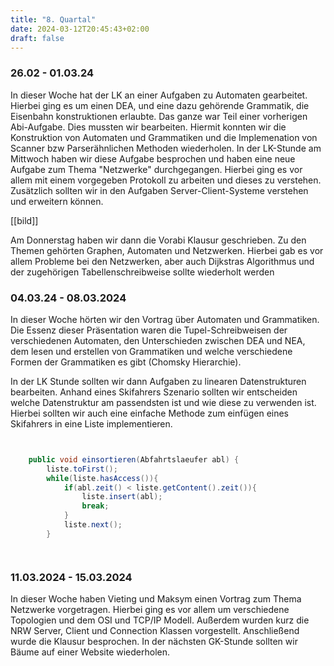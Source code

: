 ```yaml
---
title: "8. Quartal"
date: 2024-03-12T20:45:43+02:00
draft: false
---
```

### 26.02 - 01.03.24
In dieser Woche hat der LK an einer Aufgaben zu Automaten gearbeitet. Hierbei ging es um einen DEA, und eine dazu gehörende Grammatik, die Eisenbahn konstruktionen erlaubte. Das ganze war Teil einer vorherigen Abi-Aufgabe. Dies mussten wir bearbeiten. Hiermit konnten wir die Konstruktion von Automaten und Grammatiken und die Implemenation von Scanner bzw Parserähnlichen Methoden wiederholen.
In der LK-Stunde am Mittwoch haben wir diese Aufgabe besprochen und haben eine neue Aufgabe zum Thema "Netzwerke" durchgegangen. Hierbei ging es vor allem mit einem vorgegeben Protokoll zu arbeiten und dieses zu verstehen. Zusätzlich sollten wir in den Aufgaben Server-Client-Systeme verstehen und erweitern können.

[[bild]]

Am Donnerstag haben wir dann die Vorabi Klausur geschrieben. Zu den Themen gehörten Graphen, Automaten und Netzwerken. Hierbei gab es vor allem Probleme bei den Netzwerken, aber auch Dijkstras Algorithmus und der zugehörigen Tabellenschreibweise sollte wiederholt werden

### 04.03.24 - 08.03.2024

In dieser Woche hörten wir den Vortrag über Automaten und Grammatiken. Die Essenz dieser Präsentation waren die Tupel-Schreibweisen der verschiedenen Automaten, den Unterschieden zwischen DEA und NEA, dem lesen und erstellen von Grammatiken und welche verschiedene Formen der Grammatiken es gibt (Chomsky Hierarchie).

In der LK Stunde sollten wir dann Aufgaben zu linearen Datenstrukturen bearbeiten. Anhand eines Skifahrers Szenario sollten wir entscheiden welche Datenstruktur am passendsten ist und wie diese zu verwenden ist. Hierbei sollten wir auch eine einfache Methode zum einfügen eines Skifahrers in eine Liste implementieren.

```java


	public void einsortieren(Abfahrtslaeufer abl) {
        liste.toFirst();
        while(liste.hasAccess()){
            if(abl.zeit() < liste.getContent().zeit()){
                liste.insert(abl);
                break;
            }
            liste.next();
        }




```

### 11.03.2024 - 15.03.2024

In dieser Woche haben Vieting und Maksym einen Vortrag zum Thema Netzwerke vorgetragen. Hierbei ging es vor allem um verschiedene Topologien und dem OSI und TCP/IP Modell. Außerdem wurden kurz die NRW Server, Client und Connection Klassen vorgestellt. Anschließend wurde die Klausur besprochen. In der nächsten GK-Stunde sollten wir Bäume auf einer Website wiederholen.
